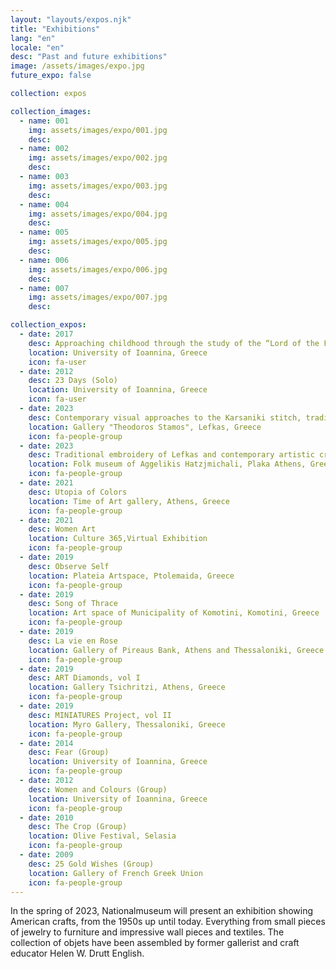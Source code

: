 ```yaml
---
layout: "layouts/expos.njk"
title: "Exhibitions"
lang: "en"
locale: "en"
desc: "Past and future exhibitions"
image: /assets/images/expo.jpg
future_expo: false

collection: expos

collection_images:
  - name: 001
    img: assets/images/expo/001.jpg
    desc:
  - name: 002
    img: assets/images/expo/002.jpg
    desc:
  - name: 003
    img: assets/images/expo/003.jpg
    desc:
  - name: 004
    img: assets/images/expo/004.jpg
    desc:
  - name: 005
    img: assets/images/expo/005.jpg
    desc:
  - name: 006
    img: assets/images/expo/006.jpg
    desc:
  - name: 007
    img: assets/images/expo/007.jpg
    desc:

collection_expos:
  - date: 2017
    desc: Approaching childhood through the study of the “Lord of the Flies”
    location: University of Ioannina, Greece
    icon: fa-user
  - date: 2012
    desc: 23 Days (Solo)
    location: University of Ioannina, Greece
    icon: fa-user
  - date: 2023
    desc: Contemporary visual approaches to the Karsaniki stitch, traditional embroidery, of Lefkas
    location: Gallery "Theodoros Stamos", Lefkas, Greece
    icon: fa-people-group
  - date: 2023
    desc: Traditional embroidery of Lefkas and contemporary artistic creation
    location: Folk museum of Aggelikis Hatzjmichali, Plaka Athens, Greece
    icon: fa-people-group
  - date: 2021
    desc: Utopia of Colors
    location: Time of Art gallery, Athens, Greece
    icon: fa-people-group
  - date: 2021
    desc: Women Art
    location: Culture 365,Virtual Exhibition
    icon: fa-people-group
  - date: 2019
    desc: Observe Self
    location: Plateia Artspace, Ptolemaida, Greece
    icon: fa-people-group
  - date: 2019
    desc: Song of Thrace
    location: Art space of Municipality of Komotini, Komotini, Greece
    icon: fa-people-group
  - date: 2019
    desc: La vie en Rose
    location: Gallery of Pireaus Bank, Athens and Thessaloniki, Greece
    icon: fa-people-group
  - date: 2019
    desc: ART Diamonds, vol I
    location: Gallery Tsichritzi, Athens, Greece
    icon: fa-people-group
  - date: 2019
    desc: MINIATURES Project, vol II
    location: Myro Gallery, Thessaloniki, Greece
    icon: fa-people-group
  - date: 2014
    desc: Fear (Group)
    location: University of Ioannina, Greece
    icon: fa-people-group
  - date: 2012
    desc: Women and Colours (Group)
    location: University of Ioannina, Greece
    icon: fa-people-group
  - date: 2010
    desc: The Crop (Group)
    location: Olive Festival, Selasia
    icon: fa-people-group
  - date: 2009
    desc: 25 Gold Wishes (Group)
    location: Gallery of French Greek Union
    icon: fa-people-group
---
```


In the spring of 2023, Nationalmuseum will present an exhibition showing American crafts, from the 1950s up until today. Everything from small pieces of jewelry to furniture and impressive wall pieces and textiles. The collection of objets have been assembled by former gallerist and craft educator Helen W. Drutt English.
